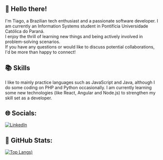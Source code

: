 <h2>👋 Hello there!</h2>
<p>I'm Tiago, a Brazilian tech enthusiast and a passionate software developer. I am currently an Information Systems student in Pontifícia Universidade Católica do Paraná.
<br>I enjoy the thrill of learning new things and being actively involved in problem-solving scenarios. <br>If you have any questions or would like to discuss potential collaborations, I'd be more than happy to connect!</p>

<h2>📚 Skills</h2>
I like to mainly practice languages such as JavaScript and Java, although I do some coding on PHP and Python occasionally. I am currently learning some new technologies (like React, Angular and Node.js) to strengthen my skill set as a developer.

<h2>🌐 Socials:</h2>

<a href="https://www.linkedin.com/in/bptiago/" target="_blank">![LinkedIn](https://img.shields.io/badge/linkedin-%230077B5.svg?style=for-the-badge&logo=linkedin&logoColor=white)</a>

<h2>🧮 GitHub Stats:</h2>

[![Top Langs](https://github-readme-stats.vercel.app/api/top-langs/?username=bptiago&layout=compact&theme=dracula))](https://github.com/anuraghazra/github-readme-stats)
